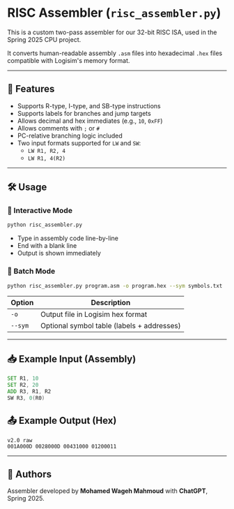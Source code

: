 # RISC Assembler (`risc_assembler.py`)

This is a custom two-pass assembler for our 32-bit RISC ISA, used in the Spring 2025 CPU project.

It converts human-readable assembly `.asm` files into hexadecimal `.hex` files compatible with Logisim's memory format.

---

## 🚀 Features

- Supports R-type, I-type, and SB-type instructions
- Supports labels for branches and jump targets
- Allows decimal and hex immediates (e.g., `10`, `0xFF`)
- Allows comments with `;` or `#`
- PC-relative branching logic included
- Two input formats supported for `LW` and `SW`:
  - `LW R1, R2, 4`  
  - `LW R1, 4(R2)`

---

## 🛠️ Usage

### 🔸 Interactive Mode
```bash
python risc_assembler.py
```

* Type in assembly code line-by-line
* End with a blank line
* Output is shown immediately

### 🔸 Batch Mode

```bash
python risc_assembler.py program.asm -o program.hex --sym symbols.txt
```

| Option  | Description                                |
| ------- | ------------------------------------------ |
| `-o`    | Output file in Logisim hex format          |
| `--sym` | Optional symbol table (labels + addresses) |

---

## 📥 Example Input (Assembly)

```asm
SET R1, 10
SET R2, 20
ADD R3, R1, R2
SW R3, 0(R0)
```

## 📤 Example Output (Hex)

```text
v2.0 raw
001A000D 0028000D 00431000 01200011
```

---

## 👤 Authors

Assembler developed by **Mohamed Wageh Mahmoud** with **ChatGPT**, Spring 2025.
